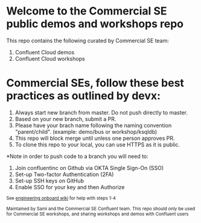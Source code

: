 # Welcome to the Commercial SE public demos and workshops repo 
This repo contains the following curated by Commercial SE team: 
1. Confluent Cloud demos 
2. Confluent Cloud workshops

# Commercial SEs, follow these best practices as outlined by devx: 
1. Always start new branch from master. Do not push directly to master.
2. Based on your new branch, submit a PR.
3. Please have your brach name following the naming convention "parent/child". (example: demo/bus or workshop/ksqldb) 
4. This repo will block merge until unless one person approves PR.
5. To clone this repo to your local, you can use HTTPS as it is public. 

*Note in order to push code to a branch you will need to:
1. Join confluentinc on Github via OKTA Single Sign-On (SSO)
2. Set-up Two-factor Authentication (2FA)
3. Set-up SSH keys on GitHub
4. Enable SSO for your key and then Authorize

<sub>See [engineering onboard wiki](https://confluentinc.atlassian.net/wiki/spaces/Engineering/pages/1085800848/Setting+up+Accounts#SettingupAccounts-Github) for help with steps 1-4</sub>

<sub>Maintained by Sami and the Commercial SE Confluent team. This repo should only be used for Commercial SE workshops, and sharing workshops and demos with Confluent users
</sub>
